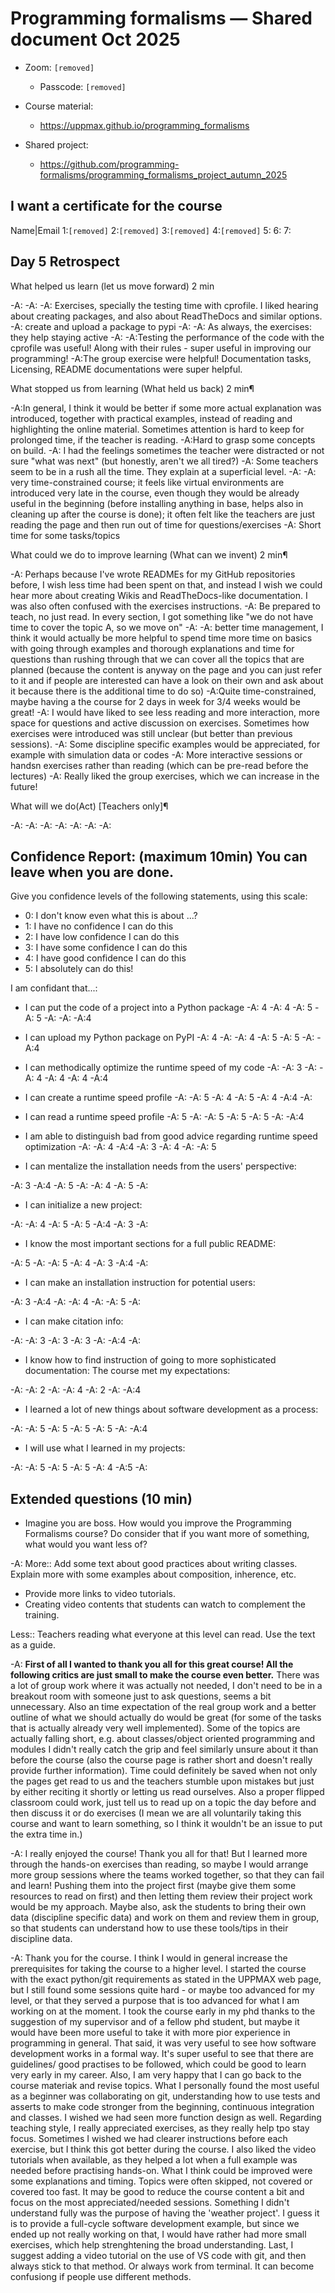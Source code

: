 # Programming formalisms — Shared document Oct 2025

- Zoom: `[removed]`
    - Passcode: `[removed]`

- Course material:
    - <https://uppmax.github.io/programming_formalisms>
- Shared project:
    - <https://github.com/programming-formalisms/programming_formalisms_project_autumn_2025>


## I want a certificate for the course

Name|Email
1:`[removed]`
2:`[removed]`
3:`[removed]`
4:`[removed]`
5:
6:
7:

## Day 5 Retrospect

What helped us learn (let us move forward) 2 min

-A:
-A:
-A: Exercises, specially the testing time with cprofile. I liked hearing about creating packages, and also about ReadTheDocs and similar options.
-A: create and upload a package to pypi
-A: 
-A: As always, the exercises: they help staying active
-A:
-A:Testing the performance of the code with the cprofile was useful! Along with their rules - super useful in improving our programming!
-A:The group exercise were helpful! Documentation tasks, Licensing, README documentations were super helpful.


       
What stopped us from learning (What held us back) 2 min¶

-A:In general, I think it would be better if some more actual explanation was introduced, together with practical examples, instead of reading and highlighting the online material. Sometimes attention is hard to keep for prolonged time, if the teacher is reading.
-A:Hard to grasp some concepts on build.
-A: I had the feelings sometimes the teacher were distracted or not sure "what was next" (but honestly, aren't we all tired?)
-A: Some teachers seem to be in a rush all the time. They explain at a superficial level.
-A:
-A: very time-constrained course; it feels like virtual environments are introduced very late in the course, even though they would be already useful in the beginning (before installing anything in base, helps also in cleaning up after the course is done); it often felt like the teachers are just reading the page and then run out of time for questions/exercises
-A: Short time for some tasks/topics

    
What could we do to improve learning (What can we invent) 2 min¶

-A: Perhaps because I've wrote READMEs for my GitHub repositories before, I wish less time had been spent on that, and instead I wish we could hear more about creating Wikis and ReadTheDocs-like documentation. I was also often confused with the exercises instructions.
-A: Be prepared to teach, no just read.  In every section, I got something like "we do not have time to cover the topic A, so we move on"
-A:
-A: better time management, I think it would actually be more helpful to spend time more time on basics with going through examples and thorough explanations and time for questions than rushing through that we can cover all the topics that are planned (because the content is anyway on the page and you can just refer to it and if people are interested can have a look on their own and ask about it because there is the additional time to do so)
-A:Quite time-constrained, maybe having a the course for 2 days in week for 3/4 weeks would be great!
-A: I would have liked to see less reading and more interaction, more space for questions and active discussion on exercises. Sometimes how exercises were introduced was still unclear (but better than previous sessions). 
-A: Some discipline specific examples would be appreciated, for example with simulation data or codes
-A: More interactive sessions or handsn exercises rather than reading (which can be pre-read before the lectures)
-A: Really liked the group exercises, which we can increase in the future!


    
What will we do(Act) [Teachers only]¶

-A:
-A:
-A:
-A:
-A:
-A:
-A:


## Confidence Report: (maximum 10min) You can leave when you are done.

Give you confidence levels of the following statements,
using this scale:

- 0: I don't know even what this is about ...?
- 1: I have no confidence I can do this
- 2: I have low confidence I can do this
- 3: I have some confidence I can do this
- 4: I have good confidence I can do this
- 5: I absolutely can do this!


I am confidant that...:

- I can put the code of a project into a Python package
-A: 4
-A: 4
-A: 5
-A: 5
-A:
-A:
-A:4

- I can upload my Python package on PyPI
-A: 4
-A:
-A: 4
-A: 5
-A: 5
-A:
-A:4
 
- I can methodically optimize the runtime speed of my code
-A:
-A: 3
-A:
-A: 4
-A: 4
-A: 4
-A:4

- I can create a runtime speed profile
-A:
-A:  5
-A: 4
-A: 5
-A: 4
-A:4
-A:

- I can read a runtime speed profile
-A: 5
-A:
-A: 5
-A: 5
-A: 5
-A:
-A:4

- I am able to distinguish bad from good advice regarding runtime speed optimization
-A:
-A: 4
-A:4
-A: 3
-A: 4
-A:
-A: 5

- I can mentalize the installation needs from the users' perspective:

-A: 3
-A:4
-A: 5
-A:
-A: 4
-A: 5
-A:

- I can initialize a new project:

-A:
-A: 4
-A: 5
-A: 5
-A:4
-A: 3
-A:

- I know the most important sections for a full public README:
    
-A: 5
-A:
-A: 5
-A: 4
-A: 3
-A:4
-A:

- I can make an installation instruction for potential users:

-A: 3
-A:4
-A: 
-A: 4
-A:
-A: 5
-A:

- I can make citation info:

-A:
-A: 3
-A: 3
-A: 3
-A:
-A:4
-A:


- I know how to find instruction of going to more sophisticated documentation: The course met my expectations:

-A:
-A: 2
-A:
-A: 4
-A: 2
-A:
-A:4

- I learned a lot of new things about software development as a process:

-A:
-A: 5
-A: 5
-A: 5
-A: 5
-A:
-A:4

-  I will use what I learned in my projects:

-A:
-A: 5
-A: 5
-A: 5
-A: 4
-A:5
-A:
  
 

## Extended questions (10 min)
  
-  Imagine you are boss. How would you improve the Programming Formalisms course? Do consider that if you want more of something, what would you want less of?
  
-A: More:: Add some text about good practices about writing classes. Explain more with some examples about composition, inherence, etc.  
- Provide more links to video tutorials. 
- Creating video contents that students can watch to complement the training. 

Less:: Teachers reading what everyone at this level can read. Use the text as a guide. 

-A: **First of all I wanted to thank you all for this great course! All the following critics are just small to make the course even better.** There was a lot of group work where it was actually not needed, I don't need to be in a breakout room with someone just to ask questions, seems a bit unnecessary. 
Also an time expectation of the real group work and a better outline of what we should actually do would be great (for some of the tasks that is actually already very well implemented). Some of the topics are actually falling short, e.g. about classes/object oriented programming and modules I didn't really catch the grip and feel similarly unsure about it than before the course (also the course page is rather short and doesn't really provide further information). 
Time could definitely be saved when not only the pages get read to us and the teachers stumble upon mistakes but just by either reciting it shortly or letting us read ourselves. Also a proper flipped classroom could work, just tell us to read up on a topic the day before and then discuss it or do exercises (I mean we are all voluntarily taking this course and want to learn something, so I think it wouldn't be an issue to put the extra time in.)


-A: I really enjoyed the course! Thank you all for that! But I learned more through the hands-on exercises than reading, so maybe I would arrange more group sessions where the teams worked together, so that they can fail and learn! Pushing them into the project first (maybe give them some resources to read on first) and then letting them review their project work would be my approach. Maybe also, ask the students to bring their own data (discipline specific data) and work on them and review them in group, so that students can understand how to use these tools/tips in their discipline data.


-A: Thank you for the course.  I think I would in general increase the prerequisites for taking the course to a higher level. I started the course with the exact python/git requirements as stated in the UPPMAX web page, but I still found some sessions quite hard - or maybe too advanced for my level, or that they served a purpose that is too advanced for what I am working on at the moment. I took the course early in my phd thanks to the suggestion of my supervisor and of a fellow phd student, but maybe it  would have been more useful to take it with more pior experience in programming in general. 
That said, it was very useful to see how software development works in a formal way. It's super useful to see that there are guidelines/ good practises to be followed, which could be good to learn very early in my career. Also, I am very happy that I can go back to the course materiak and revise topics. 
What I personally found the most useful as a beginner was collaborating on git, understanding how to use tests and asserts to make code stronger from the beginning,  continuous integration and classes. I wished we had seen more function design as well. 
Regarding teaching style, I really appreciated exercises, as they really help tpo stay focus. Sometimes I wished we had clearer instructions before each exercise, but I think this got better during the course. I also liked the video tutorials when available, as they helped a lot when a full example was needed before practising hands-on.
What I think could be improved were some explanations and timing. Topics were often skipped, not covered or covered too fast. It may be good to reduce the course content a bit and focus on the most appreciated/needed sessions.
Something I didn't understand fully was the purpose of having the 'weather project'. I guess it is to provide a full-cycle software development example, but since we ended up not really working on that, I would have rather had more small exercises, which help strenghtening the broad understanding. 
Last, I suggest adding a video tutorial on the use of VS code with git, and then always stick to that method. Or always work from terminal. It can become confusiong if people use different methods.

